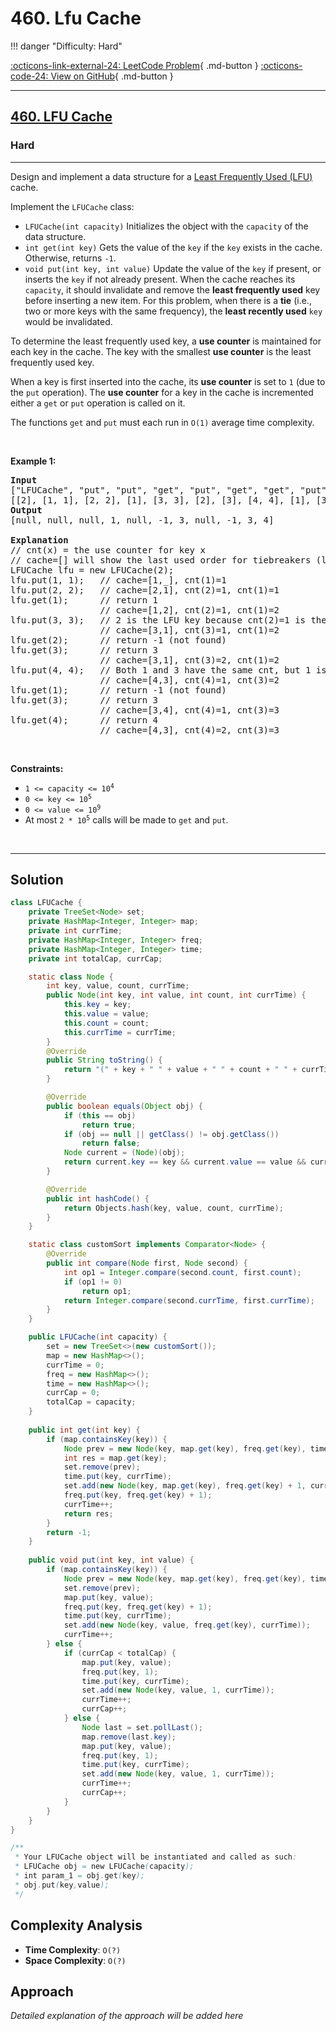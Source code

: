 # 460. Lfu Cache

!!! danger "Difficulty: Hard"

[:octicons-link-external-24: LeetCode Problem](https://leetcode.com/problems/lfu-cache/){ .md-button }
[:octicons-code-24: View on GitHub](https://github.com/RAJ8664/Leetcode/tree/master/0460-lfu-cache){ .md-button }

---

<h2><a href="https://leetcode.com/problems/lfu-cache">460. LFU Cache</a></h2><h3>Hard</h3><hr><p>Design and implement a data structure for a <a href="https://en.wikipedia.org/wiki/Least_frequently_used" target="_blank">Least Frequently Used (LFU)</a> cache.</p>

<p>Implement the <code>LFUCache</code> class:</p>

<ul>
	<li><code>LFUCache(int capacity)</code> Initializes the object with the <code>capacity</code> of the data structure.</li>
	<li><code>int get(int key)</code> Gets the value of the <code>key</code> if the <code>key</code> exists in the cache. Otherwise, returns <code>-1</code>.</li>
	<li><code>void put(int key, int value)</code> Update the value of the <code>key</code> if present, or inserts the <code>key</code> if not already present. When the cache reaches its <code>capacity</code>, it should invalidate and remove the <strong>least frequently used</strong> key before inserting a new item. For this problem, when there is a <strong>tie</strong> (i.e., two or more keys with the same frequency), the <strong>least recently used</strong> <code>key</code> would be invalidated.</li>
</ul>

<p>To determine the least frequently used key, a <strong>use counter</strong> is maintained for each key in the cache. The key with the smallest <strong>use counter</strong> is the least frequently used key.</p>

<p>When a key is first inserted into the cache, its <strong>use counter</strong> is set to <code>1</code> (due to the <code>put</code> operation). The <strong>use counter</strong> for a key in the cache is incremented either a <code>get</code> or <code>put</code> operation is called on it.</p>

<p>The functions&nbsp;<code data-stringify-type="code">get</code>&nbsp;and&nbsp;<code data-stringify-type="code">put</code>&nbsp;must each run in <code>O(1)</code> average time complexity.</p>

<p>&nbsp;</p>
<p><strong class="example">Example 1:</strong></p>

<pre>
<strong>Input</strong>
[&quot;LFUCache&quot;, &quot;put&quot;, &quot;put&quot;, &quot;get&quot;, &quot;put&quot;, &quot;get&quot;, &quot;get&quot;, &quot;put&quot;, &quot;get&quot;, &quot;get&quot;, &quot;get&quot;]
[[2], [1, 1], [2, 2], [1], [3, 3], [2], [3], [4, 4], [1], [3], [4]]
<strong>Output</strong>
[null, null, null, 1, null, -1, 3, null, -1, 3, 4]

<strong>Explanation</strong>
// cnt(x) = the use counter for key x
// cache=[] will show the last used order for tiebreakers (leftmost element is  most recent)
LFUCache lfu = new LFUCache(2);
lfu.put(1, 1);   // cache=[1,_], cnt(1)=1
lfu.put(2, 2);   // cache=[2,1], cnt(2)=1, cnt(1)=1
lfu.get(1);      // return 1
                 // cache=[1,2], cnt(2)=1, cnt(1)=2
lfu.put(3, 3);   // 2 is the LFU key because cnt(2)=1 is the smallest, invalidate 2.
&nbsp;                // cache=[3,1], cnt(3)=1, cnt(1)=2
lfu.get(2);      // return -1 (not found)
lfu.get(3);      // return 3
                 // cache=[3,1], cnt(3)=2, cnt(1)=2
lfu.put(4, 4);   // Both 1 and 3 have the same cnt, but 1 is LRU, invalidate 1.
                 // cache=[4,3], cnt(4)=1, cnt(3)=2
lfu.get(1);      // return -1 (not found)
lfu.get(3);      // return 3
                 // cache=[3,4], cnt(4)=1, cnt(3)=3
lfu.get(4);      // return 4
                 // cache=[4,3], cnt(4)=2, cnt(3)=3
</pre>

<p>&nbsp;</p>
<p><strong>Constraints:</strong></p>

<ul>
	<li><code>1 &lt;= capacity&nbsp;&lt;= 10<sup>4</sup></code></li>
	<li><code>0 &lt;= key &lt;= 10<sup>5</sup></code></li>
	<li><code>0 &lt;= value &lt;= 10<sup>9</sup></code></li>
	<li>At most <code>2 * 10<sup>5</sup></code>&nbsp;calls will be made to <code>get</code> and <code>put</code>.</li>
</ul>

<p>&nbsp;</p>
<span style="display: none;">&nbsp;</span>

---

## Solution

```java
class LFUCache {
    private TreeSet<Node> set;
    private HashMap<Integer, Integer> map;
    private int currTime;
    private HashMap<Integer, Integer> freq;
    private HashMap<Integer, Integer> time;
    private int totalCap, currCap;

    static class Node {
        int key, value, count, currTime;
        public Node(int key, int value, int count, int currTime) {
            this.key = key;
            this.value = value;
            this.count = count;
            this.currTime = currTime;
        }
        @Override
        public String toString() {
            return "(" + key + " " + value + " " + count + " " + currTime + ")";
        }

        @Override
        public boolean equals(Object obj) {
            if (this == obj)
                return true;
            if (obj == null || getClass() != obj.getClass())
                return false;
            Node current = (Node)(obj);
            return current.key == key && current.value == value && current.count == count && current.currTime == currTime;
        }

        @Override
        public int hashCode() {
            return Objects.hash(key, value, count, currTime);
        }
    }

    static class customSort implements Comparator<Node> {
        @Override
        public int compare(Node first, Node second) {
            int op1 = Integer.compare(second.count, first.count);
            if (op1 != 0)
                return op1;
            return Integer.compare(second.currTime, first.currTime);
        }
    }

    public LFUCache(int capacity) {
        set = new TreeSet<>(new customSort()); 
        map = new HashMap<>();
        currTime = 0;
        freq = new HashMap<>();
        time = new HashMap<>();
        currCap = 0;
        totalCap = capacity;
    }
    
    public int get(int key) {
        if (map.containsKey(key)) {
            Node prev = new Node(key, map.get(key), freq.get(key), time.get(key));
            int res = map.get(key);
            set.remove(prev);
            time.put(key, currTime);
            set.add(new Node(key, map.get(key), freq.get(key) + 1, currTime));
            freq.put(key, freq.get(key) + 1);
            currTime++;
            return res;
        }
        return -1;
    }
    
    public void put(int key, int value) {
        if (map.containsKey(key)) {
            Node prev = new Node(key, map.get(key), freq.get(key), time.get(key));
            set.remove(prev);
            map.put(key, value);
            freq.put(key, freq.get(key) + 1);
            time.put(key, currTime);
            set.add(new Node(key, value, freq.get(key), currTime));
            currTime++;
        } else {
            if (currCap < totalCap) {
                map.put(key, value);
                freq.put(key, 1);
                time.put(key, currTime);
                set.add(new Node(key, value, 1, currTime));
                currTime++;
                currCap++; 
            } else {
                Node last = set.pollLast();
                map.remove(last.key);
                map.put(key, value);
                freq.put(key, 1);
                time.put(key, currTime);
                set.add(new Node(key, value, 1, currTime));
                currTime++;
                currCap++; 
            }
        }
    }
}

/**
 * Your LFUCache object will be instantiated and called as such:
 * LFUCache obj = new LFUCache(capacity);
 * int param_1 = obj.get(key);
 * obj.put(key,value);
 */
```

## Complexity Analysis

- **Time Complexity**: `O(?)`
- **Space Complexity**: `O(?)`

## Approach

*Detailed explanation of the approach will be added here*


